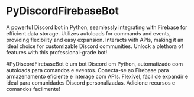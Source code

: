 # PyDiscordFirebaseBot
A powerful Discord bot in Python, seamlessly integrating with Firebase for efficient data storage. Utilizes autoloads for commands and events, providing flexibility and easy expansion. Interacts with APIs, making it an ideal choice for customizable Discord communities. Unlock a plethora of features with this professional-grade bot!

#PyDiscordFirebaseBot 
é um bot Discord em Python, automatizado com autoloads para comandos e eventos. Conecta-se ao Firebase para armazenamento eficiente e interage com APIs. Flexível, fácil de expandir e ideal para comunidades Discord personalizadas. Adicione recursos e comandos facilmente!
